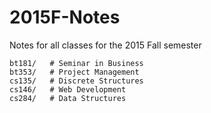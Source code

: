 # 2015F-Notes
Notes for all classes for the 2015 Fall semester

```
bt181/   # Seminar in Business
bt353/   # Project Management
cs135/   # Discrete Structures
cs146/   # Web Development
cs284/   # Data Structures
```

